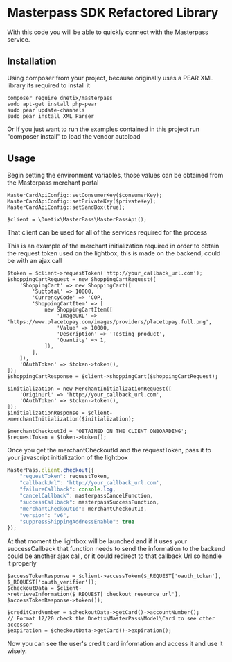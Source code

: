 # Masterpass SDK Refactored Library

With this code you will be able to quickly connect with the Masterpass service.

## Installation

Using composer from your project, because originally uses a PEAR XML library its required to install it

```
composer require dnetix/masterpass
sudo apt-get install php-pear
sudo pear update-channels
sudo pear install XML_Parser
```

Or If you just want to run the examples contained in this project run "composer install" to load the vendor autoload



## Usage

Begin setting the environment variables, those values can be obtained from the Masterpass merchant portal

```
MasterCardApiConfig::setConsumerKey($consumerKey);
MasterCardApiConfig::setPrivateKey($privateKey);
MasterCardApiConfig::setSandBox(true);

$client = \Dnetix\MasterPass\MasterPassApi();
```

That client can be used for all of the services required for the process

This is an example of the merchant initialization required in order to obtain the request token used on the lightbox, this is made on the backend, could be with an ajax call

```
$token = $client->requestToken('http://your_callback_url.com');
$shoppingCartRequest = new ShoppingCartRequest([
    'ShoppingCart' => new ShoppingCart([
        'Subtotal' => 10000,
        'CurrencyCode' => 'COP,
        'ShoppingCartItem' => [
            new ShoppingCartItem([
                'ImageURL' => 'https://www.placetopay.com/images/providers/placetopay.full.png',
                'Value' => 10000,
                'Description' => 'Testing product',
                'Quantity' => 1,
            ]),
        ],
    ]),
    'OAuthToken' => $token->token(),
]);
$shoppingCartResponse = $client->shoppingCart($shoppingCartRequest);

$initialization = new MerchantInitializationRequest([
    'OriginUrl' => 'http://your_callback_url.com',
    'OAuthToken' => $token->token(),
]);
$initializationResponse = $client->merchantInitialization($initialization);

$merchantCheckoutId = 'OBTAINED ON THE CLIENT ONBOARDING';
$requestToken = $token->token();
```

Once you get the merchantCheckoutId and the requestToken, pass it to your javascript initialization of the lightbox

```js
MasterPass.client.checkout({
    "requestToken": requestToken,
    "callbackUrl": 'http://your_callback_url.com',
    "failureCallback": console.log,
    "cancelCallback": masterpassCancelFunction,
    "successCallback": masterpassSuccessFunction,
    "merchantCheckoutId": merchantCheckoutId,
    "version": "v6",
    "suppressShippingAddressEnable": true
});
```

At that moment the lightbox will be launched and if it uses your successCallback that function needs to send the information to the backend could be another ajax call, or it could redirect to that callback Url so handle it properly

```
$accessTokenResponse = $client->accessToken($_REQUEST['oauth_token'], $_REQUEST['oauth_verifier']);
$checkoutData = $client->retrieveInformation($_REQUEST['checkout_resource_url'], $accessTokenResponse->token());

$creditCardNumber = $checkoutData->getCard()->accountNumber();
// Format 12/20 check the Dnetix\MasterPass\Model\Card to see other accessor
$expiration = $checkoutData->getCard()->expiration();
```
Now you can see the user's credit card information and access it and use it wisely.
